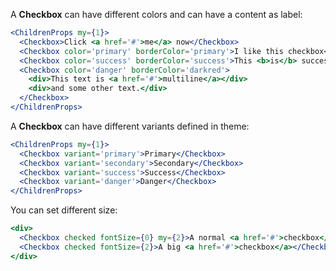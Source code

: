 A **Checkbox** can have different colors and can have a content as label:

```jsx
<ChildrenProps my={1}>
  <Checkbox>Click <a href='#'>me</a> now</Checkbox>
  <Checkbox color='primary' borderColor='primary'>I like this checkbox</Checkbox>
  <Checkbox color='success' borderColor='success'>This <b>is</b> success</Checkbox>
  <Checkbox color='danger' borderColor='darkred'>
    <div>This text is <a href='#'>multiline</a></div>
    <div>and some other text.</div>
  </Checkbox>
</ChildrenProps>
```


A **Checkbox** can have different variants defined in theme:

```jsx
<ChildrenProps my={1}>
  <Checkbox variant='primary'>Primary</Checkbox>
  <Checkbox variant='secondary'>Secondary</Checkbox>
  <Checkbox variant='success'>Success</Checkbox>
  <Checkbox variant='danger'>Danger</Checkbox>
</ChildrenProps>
```

You can set different size:

```jsx
<div>
  <Checkbox checked fontSize={0} my={2}>A normal <a href='#'>checkbox</a></Checkbox>
  <Checkbox checked fontSize={2}>A big <a href='#'>checkbox</a></Checkbox>
</div>
```

